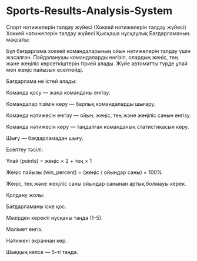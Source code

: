 # Sports-Results-Analysis-System
Спорт нәтижелерін талдау жүйесі (Хоккей нәтижелерін талдау жүйесі)
Хоккей нәтижелерін талдау жүйесі
Қысқаша нұсқаулық
Бағдарламаның мақсаты:

Бұл бағдарлама хоккей командаларының ойын нәтижелерін талдау үшін жасалған.
Пайдаланушы командаларды енгізіп, олардың жеңіс, тең және жеңіліс көрсеткіштерін тіркей алады.
Жүйе автоматты түрде ұпай мен жеңіс пайызын есептейді.

Бағдарлама не істей алады:

Команда қосу — жаңа команданы енгізу.

Командалар тізімін көру — барлық командаларды шығару.

Команда нәтижесін енгізу — ойын, жеңіс, тең және жеңіліс санын енгізу.

Команда нәтижесін көру — таңдалған команданың статистикасын көру.

Шығу — бағдарламадан шығу.

Есептеу тәсілі:

Ұпай (points) = жеңіс × 2 + тең × 1

Жеңіс пайызы (win_percent) = (жеңіс / ойындар саны) × 100%

Жеңіс, тең және жеңіліс саны ойындар санынан артық болмауы керек.

Қолдану жолы:

Бағдарламаны іске қос.

Мәзірден керекті нұсқаны таңда (1–5).

Мәлімет енгіз.

Нәтижені экраннан көр.

Шыққың келсе — 5-ті таңда.
